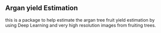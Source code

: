 ## Argan yield Estimation
this is a package to help estimate the argan tree fruit yield estimation by using Deep Learning and very high resolution images from fruiting trees.
